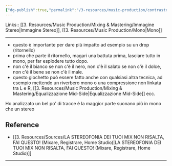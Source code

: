 ```yaml
---
{"dg-publish":true,"permalink":"/3-resources/music-production/contrasto-tra-parte-mono-e-stereo/"}
---
```


Links:: [[3. Resources/Music Production/Mixing & Mastering/Immagine Stereo\|Immagine Stereo]], [[3. Resources/Music Production/Mono\|Mono]]

----
- questo è importante per dare più impatto ad esempio su un drop (ritornello)
- prima che parte il ritornello, magari una battuta prima, lasciare tutto in mono, per far esplodere tutto dopo. 
- non c'è il bianco se non c'è il nero, non c'è il salato se non c'è il dolce, non c'è il bene se non c'è il male. 
- questo giochetto può essere fatto anche con qualsiasi altra tecnica, ad esempio mettendo un riverbero mono o una compressione non linkata tra L e R, [[3. Resources/Music Production/Mixing & Mastering/Equalizzazione Mid-Side\|Equalizzazione Mid-Side]] ecc. 

Ho analizzato un bel po' di tracce è la maggior parte suonano più in mono che un stereo





## Reference

- [[3. Resources/Sources/LA STEREOFONIA DEI TUOI MIX NON RISALTA, FAI QUESTO! (Mixare, Registrare, Home Studio)\|LA STEREOFONIA DEI TUOI MIX NON RISALTA, FAI QUESTO! (Mixare, Registrare, Home Studio)]]



---
